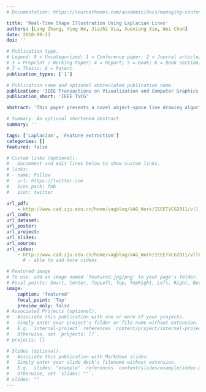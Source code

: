 ```yaml
---
# Documentation: https://sourcethemes.com/academic/docs/managing-content/

title: 'Real-Time Shape Illustration Using Laplacian Lines'
authors: [Long Zhang, Ying He, Jiazhi Xia, Xuexiang Xie, Wei Chen]
date: 2010-09-23
doi: ''

# Publication type.
# Legend: 0 = Uncategorized; 1 = Conference paper; 2 = Journal article;
# 3 = Preprint / Working Paper; 4 = Report; 5 = Book; 6 = Book section;
# 7 = Thesis; 8 = Patent
publication_types: ['1']

# Publication name and optional abbreviated publication name.
publication: 'IEEE Transactions on Visualization and Computer Graphics'
publication_short: 'IEEE TVCG'

abstract: 'This paper presents a novel object-space line drawing algorithm that can depict shapes with view-dependent feature lines in real time. Strongly inspired by the Laplacian-of-Gaussian (LoG) edge detector in image processing, we define Laplacian lines as the zero-crossing points of the Laplacian of the surface illumination. Compared to other view-dependent feature lines, Laplacian lines are computationally efficient because most expensive computations can be preprocessed. We further extend Laplacian lines to volumetric data and develop the algorithm to compute volumetric Laplacian lines without isosurface extraction. We apply the proposed Laplacian lines to a wide range of real-world models and demonstrate that Laplacian lines are more efficient than the existing computer generated feature lines, and can be used in interactive graphics applications.'

# Summary. An optional shortened abstract.
summary: ''

tags: ['Laplacian', 'Feature extraction']
categories: []
featured: false

# Custom links (optional).
#   Uncomment and edit lines below to show custom links.
# links:
# - name: Follow
#   url: https://twitter.com
#   icon_pack: fab
#   icon: twitter

url_pdf:
    - http://www.cad.zju.edu.cn/home/vagblog/VAG_Work/IEEETVCG2011/vll_2011.pdf
url_code:
url_dataset:
url_poster:
url_project:
url_slides:
url_source:
url_video:
    - http://www.cad.zju.edu.cn/home/vagblog/VAG_Work/IEEETVCG2011/vll6.mov
      # - able to add more videos

# Featured image
# To use, add an image named `featured.jpg/png` to your page's folder.
# Focal points: Smart, Center, TopLeft, Top, TopRight, Left, Right, BottomLeft, Bottom, BottomRight.
image:
    caption: 'featured'
    focal_point: 'Top'
    preview_only: false
# Associated Projects (optional).
#   Associate this publication with one or more of your projects.
#   Simply enter your project's folder or file name without extension.
#   E.g. `internal-project` references `content/project/internal-project/index.md`.
#   Otherwise, set `projects: []`.
# projects: []

# Slides (optional).
#   Associate this publication with Markdown slides.
#   Simply enter your slide deck's filename without extension.
#   E.g. `slides: "example"` references `content/slides/example/index.md`.
#   Otherwise, set `slides: ""`.
# slides: ""
---
```

